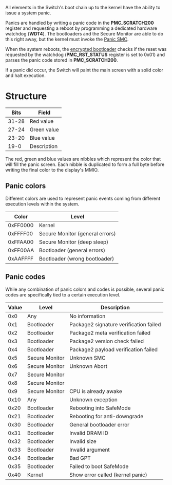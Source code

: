 All elements in the Switch's boot chain up to the kernel have the
ability to issue a system panic.

Panics are handled by writing a panic code in the **PMC\_SCRATCH200**
register and requesting a reboot by programming a dedicated hardware
watchdog (**WDT4**). The bootloaders and the Secure Monitor are able to
do this right away, but the kernel must invoke the [Panic
SMC](SMC#Panic.md##Panic "wikilink").

When the system reboots, the [encrypted
bootloader](Package1#Section%201.md##Section_1 "wikilink") checks if the
reset was requested by the watchdog (**PMC\_RST\_STATUS** register is
set to 0x01) and parses the panic code stored in **PMC\_SCRATCH200**.

If a panic did occur, the Switch will paint the main screen with a solid
color and halt execution.

# Structure

| Bits  | Field       |
| ----- | ----------- |
| 31-28 | Red value   |
| 27-24 | Green value |
| 23-20 | Blue value  |
| 19-0  | Description |

The red, green and blue values are nibbles which represent the color
that will fill the panic screen. Each nibble is duplicated to form a
full byte before writing the final color to the display's MMIO.

## Panic colors

Different colors are used to represent panic events coming from
different execution levels within the system.

| Color    | Level                           |
| -------- | ------------------------------- |
| 0xFF0000 | Kernel                          |
| 0xFFFF00 | Secure Monitor (general errors) |
| 0xFFAA00 | Secure Monitor (deep sleep)     |
| 0xFF00AA | Bootloader (general errors)     |
| 0xAAFFFF | Bootloader (wrong bootloader)   |

## Panic codes

While any combination of panic colors and codes is possible, several
panic codes are specifically tied to a certain execution level.

| Value | Level          | Description                            |
| ----- | -------------- | -------------------------------------- |
| 0x0   | Any            | No information                         |
| 0x1   | Bootloader     | Package2 signature verification failed |
| 0x2   | Bootloader     | Package2 meta verification failed      |
| 0x3   | Bootloader     | Package2 version check failed          |
| 0x4   | Bootloader     | Package2 payload verification failed   |
| 0x5   | Secure Monitor | Unknown SMC                            |
| 0x6   | Secure Monitor | Unknown Abort                          |
| 0x7   | Secure Monitor |                                        |
| 0x8   | Secure Monitor |                                        |
| 0x9   | Secure Monitor | CPU is already awake                   |
| 0x10  | Any            | Unknown exception                      |
| 0x20  | Bootloader     | Rebooting into SafeMode                |
| 0x21  | Bootloader     | Rebooting for anti-downgrade           |
| 0x30  | Bootloader     | General bootloader error               |
| 0x31  | Bootloader     | Invalid DRAM ID                        |
| 0x32  | Bootloader     | Invalid size                           |
| 0x33  | Bootloader     | Invalid argument                       |
| 0x34  | Bootloader     | Bad GPT                                |
| 0x35  | Bootloader     | Failed to boot SafeMode                |
| 0x40  | Kernel         | Show error called (kernel panic)       |
